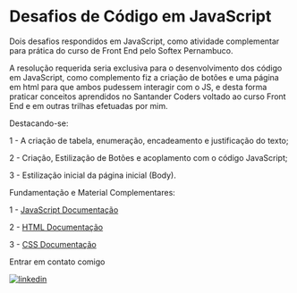 # Desafios de Código em JavaScript

Dois desafios respondidos em JavaScript, como atividade complementar para prática do curso de Front End pelo Softex Pernambuco.

A resolução requerida seria exclusiva para o desenvolvimento dos código em JavaScript, como complemento fiz a criação de botões e uma página em html para que ambos pudessem interagir com o JS, e desta forma praticar conceitos aprendidos no Santander Coders voltado ao curso Front End e em outras trilhas efetuadas por mim.

Destacando-se:

1 - A criação de tabela, enumeração, encadeamento e justificação do texto;

2 - Criação, Estilização de Botões e acoplamento com o código JavaScript;

3 - Estilização inicial da página inicial (Body).

Fundamentação e Material Complementares:

1 - [JavaScript Documentação](https://developer.mozilla.org/pt-BR/docs/Web/JavaScript)

2 - [HTML Documentação](https://developer.mozilla.org/pt-BR/docs/Web/HTML)

3 - [CSS Documentação](https://developer.mozilla.org/pt-BR/docs/Web/CSS)

Entrar em contato comigo

[![linkedin](https://img.shields.io/badge/linkedin-0A66C2?style=for-the-badge&logo=linkedin&logoColor=white)](https://br.linkedin.com/in/alan-garcia-santos)